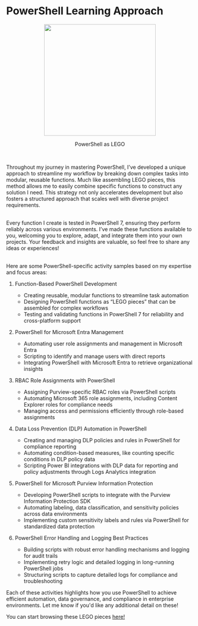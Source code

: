 # PowerShell Learning Approach

<p align="center">
<img src="https://github.com/user-attachments/assets/a951c403-f2fa-4f3f-a4e8-2cf551f96309" width="300"></p>
<p align="center">PowerShell as LEGO</p>
<br>

Throughout my journey in mastering PowerShell, I’ve developed a unique approach to streamline my workflow by breaking down complex tasks into modular, reusable functions. Much like assembling LEGO pieces, this method allows me to easily combine specific functions to construct any solution I need. This strategy not only accelerates development but also fosters a structured approach that scales well with diverse project requirements.
<br><br>

Every function I create is tested in PowerShell 7, ensuring they perform reliably across various environments. I’ve made these functions available to you, welcoming you to explore, adapt, and integrate them into your own projects. Your feedback and insights are valuable, so feel free to share any ideas or experiences!
<br><br>

Here are some PowerShell-specific activity samples based on my expertise and focus areas:
<br>
1. Function-Based PowerShell Development
   - Creating reusable, modular functions to streamline task automation
   - Designing PowerShell functions as “LEGO pieces” that can be assembled for complex workflows
   - Testing and validating functions in PowerShell 7 for reliability and cross-platform support

2. PowerShell for Microsoft Entra Management
   - Automating user role assignments and management in Microsoft Entra
   - Scripting to identify and manage users with direct reports
   - Integrating PowerShell with Microsoft Entra to retrieve organizational insights

3. RBAC Role Assignments with PowerShell
   - Assigning Purview-specific RBAC roles via PowerShell scripts
   - Automating Microsoft 365 role assignments, including Content Explorer roles for compliance needs
   - Managing access and permissions efficiently through role-based assignments

4. Data Loss Prevention (DLP) Automation in PowerShell
   - Creating and managing DLP policies and rules in PowerShell for compliance reporting
   - Automating condition-based measures, like counting specific conditions in DLP policy data
   - Scripting Power BI integrations with DLP data for reporting and policy adjustments through Logs Analytics integration

5. PowerShell for Microsoft Purview Information Protection
   - Developing PowerShell scripts to integrate with the Purview Information Protection SDK
   - Automating labeling, data classification, and sensitivity policies across data environments
   - Implementing custom sensitivity labels and rules via PowerShell for standardized data protection

6. PowerShell Error Handling and Logging Best Practices
   - Building scripts with robust error handling mechanisms and logging for audit trails
   - Implementing retry logic and detailed logging in long-running PowerShell jobs
   - Structuring scripts to capture detailed logs for compliance and troubleshooting

Each of these activities highlights how you use PowerShell to achieve efficient automation, data governance, and compliance in enterprise environments. Let me know if you'd like any additional detail on these!
<br>

You can start browsing these LEGO pieces [here!](/Lego)
<br><br>
